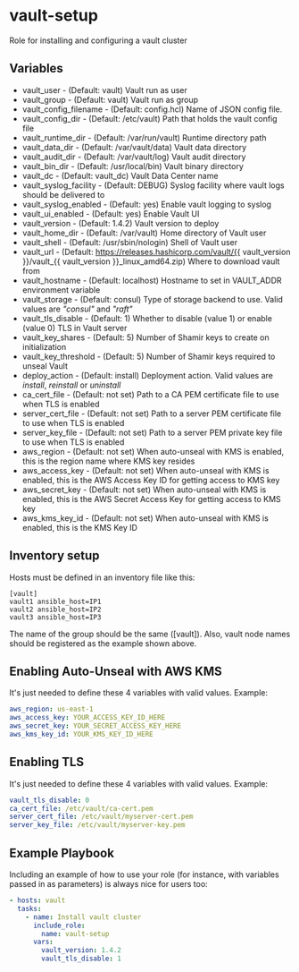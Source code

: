 vault-setup
============

Role for installing and configuring a vault cluster


Variables
---------

* vault_user - (Default: vault) Vault run as user
* vault_group - (Default: vault) Vault run as group
* vault_config_filename - (Default: config.hcl) Name of JSON config file. 
* vault_config_dir - (Default: /etc/vault) Path that holds the vault config file
* vault_runtime_dir - (Default: /var/run/vault) Runtime directory path
* vault_data_dir - (Default: /var/vault/data) Vault data directory
* vault_audit_dir - (Default: /var/vault/log) Vault audit directory
* vault_bin_dir - (Default: /usr/local/bin) Vault binary directory
* vault_dc - (Default: vault_dc) Vault Data Center name
* vault_syslog_facility - (Default: DEBUG) Syslog facility where vault logs should be delivered to
* vault_syslog_enabled - (Default: yes) Enable vault logging to syslog
* vault_ui_enabled - (Default: yes) Enable Vault UI
* vault_version - (Default: 1.4.2) Vault version to deploy
* vault_home_dir - (Default: /var/vault) Home directory of Vault user
* vault_shell - (Default: /usr/sbin/nologin) Shell of Vault user
* vault_url - (Default: https://releases.hashicorp.com/vault/{{ vault_version }}/vault_{{ vault_version }}_linux_amd64.zip) Where to download vault from
* vault_hostname - (Default: localhost) Hostname to set in VAULT_ADDR environment variable
* vault_storage - (Default: consul) Type of storage backend to use. Valid values are *"consul"* and *"raft"*
* vault_tls_disable - (Default: 1) Whether to disable (value 1) or enable (value 0) TLS in Vault server
* vault_key_shares - (Default: 5) Number of Shamir keys to create on initialization
* vault_key_threshold - (Default: 5) Number of Shamir keys required to unseal Vault
* deploy_action - (Default: install) Deployment action. Valid values are *install*, *reinstall* or *uninstall*
* ca_cert_file - (Default: not set) Path to a CA PEM certificate file to use when TLS is enabled
* server_cert_file - (Default: not set) Path to a server PEM certificate file to use when TLS is enabled
* server_key_file - (Default: not set) Path to a server PEM private key file to use when TLS is enabled
* aws_region - (Default: not set) When auto-unseal with KMS is enabled, this is the region name where KMS key resides
* aws_access_key - (Default: not set) When auto-unseal with KMS is enabled, this is the AWS Access Key ID for getting access to KMS key
* aws_secret_key - (Default: not set) When auto-unseal with KMS is enabled, this is the AWS Secret Access Key for getting access to KMS key
* aws_kms_key_id - (Default: not set) When auto-unseal with KMS is enabled, this is the KMS Key ID

Inventory setup
---------------
Hosts must be defined in an inventory file like this:

```ìni
[vault]
vault1 ansible_host=IP1
vault2 ansible_host=IP2
vault3 ansible_host=IP3
```

The name of the group should be the same ([vault]). Also, vault node names should be registered as the example shown above.

Enabling Auto-Unseal with AWS KMS
---------------------------------
It's just needed to define these 4 variables with valid values. Example:

```yaml
aws_region: us-east-1
aws_access_key: YOUR_ACCESS_KEY_ID_HERE
aws_secret_key: YOUR_SECRET_ACCESS_KEY_HERE
aws_kms_key_id: YOUR_KMS_KEY_ID_HERE
```

Enabling TLS
------------
It's just needed to define these 4 variables with valid values. Example:

```yaml
vault_tls_disable: 0
ca_cert_file: /etc/vault/ca-cert.pem
server_cert_file: /etc/vault/myserver-cert.pem
server_key_file: /etc/vault/myserver-key.pem
```

Example Playbook
----------------

Including an example of how to use your role (for instance, with variables passed in as parameters) is always nice for users too:

```yaml
- hosts: vault
  tasks:
    - name: Install vault cluster
      include_role:
        name: vault-setup
      vars:
        vault_version: 1.4.2
        vault_tls_disable: 1
```
